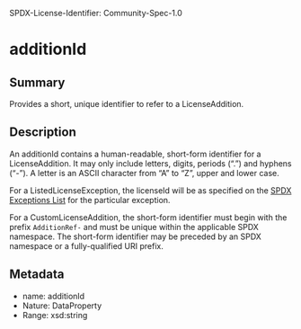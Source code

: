 SPDX-License-Identifier: Community-Spec-1.0

# additionId

## Summary

Provides a short, unique identifier to refer to a LicenseAddition.

## Description

An additionId contains a human-readable, short-form identifier for a
LicenseAddition. It may only include letters, digits, periods (“.”) and
hyphens (“-”). A letter is an ASCII character from “A” to “Z”, upper
and lower case.

For a ListedLicenseException, the licenseId will be as specified on the
[SPDX Exceptions List](https://spdx.org/licenses/exceptions-index.html) for the
particular exception.

For a CustomLicenseAddition, the short-form identifier must begin with the
prefix `AdditionRef-` and must be unique within the applicable SPDX namespace.
The short-form identifier may be preceded by an SPDX namespace or a
fully-qualified URI prefix.

## Metadata

- name: additionId
- Nature: DataProperty
- Range: xsd:string

